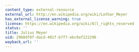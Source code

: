 ```yaml
---
content_type: external-resource
external_url: http://en.wikipedia.org/wiki/Lothar_Meyer
has_external_license_warning: true
license: https://en.wikipedia.org/wiki/All_rights_reserved
status: ''
title: Julius Meyer
uid: 2960df0f-dacd-401f-b7f7-ebc9af222296
wayback_url: ''
---
```

